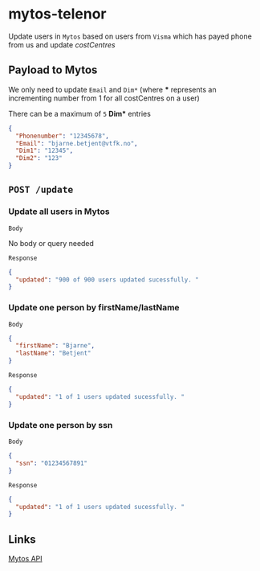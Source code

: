 # mytos-telenor

Update users in `Mytos` based on users from `Visma` which has payed phone from us and update *costCentres*

## Payload to Mytos

We only need to update `Email` and `Dim*` (where **\*** represents an incrementing number from 1 for all costCentres on a user)

There can be a maximum of `5` **Dim\*** entries

```json
{
  "Phonenumber": "12345678",
  "Email": "bjarne.betjent@vtfk.no",
  "Dim1": "12345",
  "Dim2": "123"
}
```

## `POST /update`

### Update all users in Mytos

`Body`

No body or query needed

`Response`
```json
{
  "updated": "900 of 900 users updated sucessfully. "
}
```

### Update one person by **firstName**/**lastName**

`Body`
```json
{
  "firstName": "Bjarne",
  "lastName": "Betjent"
}
```

`Response`
```json
{
  "updated": "1 of 1 users updated sucessfully. "
}
```

### Update one person by **ssn**

`Body`
```json
{
  "ssn": "01234567891"
}
```

`Response`
```json
{
  "updated": "1 of 1 users updated sucessfully. "
}
```

## Links

[Mytos API](https://batchedit.mytos.no/swagger/ui/index)
